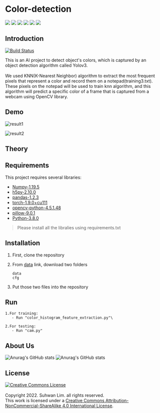 # Color-detection
<img src="https://img.shields.io/badge/Keras-D00000?style=flat-square&logo=Keras&logoColor=white"/></a>
<img src="https://img.shields.io/badge/NumPy-013243?style=flat-square&logo=NumPy&logoColor=white"/></a>
<img src="https://img.shields.io/badge/OpenCV-5C3EE8?style=flat-square&logo=OpenCV&logoColor=white"/></a>
<img src="https://img.shields.io/badge/Python-3766AB?style=flat-square&logo=Python&logoColor=white"/></a>
<img src="https://img.shields.io/badge/PyTorch-EE4C2C?style=flat-square&logo=PyTorch&logoColor=white"/></a>
<img src="https://img.shields.io/badge/Tensorflow-FF6F00?style=flat-square&logo=TensorFlow&logoColor=white"/></a>
## Introduction

[![Build Status](https://travis-ci.org/joemccann/dillinger.svg?branch=master)](https://travis-ci.org/joemccann/dillinger)

This is an AI project to detect object's colors, which is captured by an object detection algorithm called Yolov3.<br>  
We used KNN(K-Nearest Neighbor) algorithm to extract the most frequent pixels that represent a color and record them on a notepad(training3.txt).
These pixels on the notepad will be used to train knn algorithm, and this algorithm will predict a specific color of a frame that is captured from a webcam using OpenCV library.

## Demo
![result1](https://user-images.githubusercontent.com/99879082/212631803-50a4a45e-44d4-45ba-9a7c-ccc0fe194226.PNG)

![result2](https://user-images.githubusercontent.com/99879082/212631812-c34e9821-a9d9-4868-b151-fd02971c9a81.PNG)

## Theory

## Requirements

This project requires several libraries:

- [Numpy-1.19.5](https://numpy.org/) 
- [h5py-2.10.0](https://www.h5py.org/)
- [pandas-1.2.3](https://pandas.pydata.org/) 
- [torch-1.9.0+cu111](https://pytorch.org/get-started/previous-versions/)
- [opencv-python-4.5.1.48](https://opencv.org/)
- [pillow-9.0.1](https://pypi.org/project/Pillow/9.0.1/)
- [Python-3.8.0](https://www.python.org/downloads/release/python-380/)

>Please install all the libralies using requirements.txt


## Installation

1. First, clone the repository

2. From [data](https://drive.google.com/drive/folders/1_GnazrVC9MHOFEcqacNN1MxGSvIaqhFM?usp=sharing) link, download two folders

   ```
   data
   cfg
   ```
3. Put those two files into the repository

## Run
```
1.For training:
   - Run "color_histogram_feature_extraction.py"\
   
2.For testing:
   - Run "cam.py"
```

## About Us
![Anurag's GitHub stats](https://github-readme-stats.vercel.app/api?username=gogojila1029&show_icons=true&theme=radical)
![Anurag's GitHub stats](https://github-readme-stats.vercel.app/api?username=Aiuces&show_icons=true&theme=radical)

## License

<a rel="license" href="http://creativecommons.org/licenses/by-nc-sa/4.0/"><img alt="Creative Commons License" style="border-width:0" src="https://i.creativecommons.org/l/by-nc-sa/4.0/88x31.png" /></a><br /><br>Copyright 2022. Suhwan Lim. all rights reserved.</br>
This work is licensed under a <a rel="license" href="http://creativecommons.org/licenses/by-nc-sa/4.0/">Creative Commons Attribution-NonCommercial-ShareAlike 4.0 International License</a>.

[//]: # (These are reference links used in the body of this note and get stripped out when the markdown processor does its job. There is no need to format nicely because it shouldn't be seen. Thanks SO - http://stackoverflow.com/questions/4823468/store-comments-in-markdown-syntax)

   [dill]: <https://github.com/joemccann/dillinger>
   [git-repo-url]: <https://github.com/joemccann/dillinger.git>
   [john gruber]: <http://daringfireball.net>
   [df1]: <http://daringfireball.net/projects/markdown/>
   [markdown-it]: <https://github.com/markdown-it/markdown-it>
   [Ace Editor]: <http://ace.ajax.org>
   [node.js]: <http://nodejs.org>
   [Twitter Bootstrap]: <http://twitter.github.com/bootstrap/>
   [jQuery]: <http://jquery.com>
   [@tjholowaychuk]: <http://twitter.com/tjholowaychuk>
   [express]: <http://expressjs.com>
   [AngularJS]: <http://angularjs.org>
   [Gulp]: <http://gulpjs.com>

   [PlDb]: <https://github.com/joemccann/dillinger/tree/master/plugins/dropbox/README.md>
   [PlGh]: <https://github.com/joemccann/dillinger/tree/master/plugins/github/README.md>
   [PlGd]: <https://github.com/joemccann/dillinger/tree/master/plugins/googledrive/README.md>
   [PlOd]: <https://github.com/joemccann/dillinger/tree/master/plugins/onedrive/README.md>
   [PlMe]: <https://github.com/joemccann/dillinger/tree/master/plugins/medium/README.md>
   [PlGa]: <https://github.com/RahulHP/dillinger/blob/master/plugins/googleanalytics/README.md>
